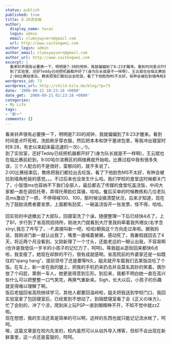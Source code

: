 ```yaml
---
status: publish
published: true
title: 8-20流水帐
author:
  display_name: twcai
  login: admin
  email: clumsywyvern@gmail.com
  url: http://www.caitengwei.com
author_login: admin
author_email: clumsywyvern@gmail.com
author_url: http://www.caitengwei.com
excerpt: |
  看来铃声很有必要换一下，明明是7:30的闹钟，我就偏偏到了8:23才醒来。看到时间差点吓死啦，洗脸刷牙穿衣服，然后把本本和饼干塞进包里，等我冲出寝室时时8:28，有史以来起床最迅速的一次(-_-!)。
  到了实验室，还好Teddy已经把机器都开好了(身为队长就是不一样啊)，王云斌也在临比赛前赶到，9:00哈尔滨赛区的网络赛就开始啦。比赛过程中我有很多失误，三个人配合的不是很好，蛮郁闷的，就不多说了。
  2:00比赛结束后，教练把我们都拉出去吃饭，看了下他脸色MS不太好，有种会被拉到墙角枪毙的感觉。。。不过后来也没发生什么哈。我们学校的食堂这时候都关门了，小饭馆ms也容纳不下我们全部人，最后都去了传媒的食堂吃盖浇饭，中间大家都一直在调侃托蒂，弄得托蒂脸红耳骚，哈哈。餐后买单的时候教练和几位老队员ms激动了一把，不停得喊100、100，那时候没搞清楚状况，后来才知道，现在为了鼓励消费者要发票，上面都有刮奖，一碗盖浇饭开一张发票，怪不得，哈哈。
wordpress_id: 73
wordpress_url: http://child.kilu.de/blog/?p=73
date: '2008-09-21 10:23:18 +0800'
date_gmt: '2008-09-21 02:23:18 +0800'
categories:
- My Life
tags:
- "新一"
comments: []
---
```

<p>看来铃声很有必要换一下，明明是7:30的闹钟，我就偏偏到了8:23才醒来。看到时间差点吓死啦，洗脸刷牙穿衣服，然后把本本和饼干塞进包里，等我冲出寝室时时8:28，有史以来起床最迅速的一次(-_-!)。<br />
到了实验室，还好Teddy已经把机器都开好了(身为队长就是不一样啊)，王云斌也在临比赛前赶到，9:00哈尔滨赛区的网络赛就开始啦。比赛过程中我有很多失误，三个人配合的不是很好，蛮郁闷的，就不多说了。<br />
2:00比赛结束后，教练把我们都拉出去吃饭，看了下他脸色MS不太好，有种会被拉到墙角枪毙的感觉。。。不过后来也没发生什么哈。我们学校的食堂这时候都关门了，小饭馆ms也容纳不下我们全部人，最后都去了传媒的食堂吃盖浇饭，中间大家都一直在调侃托蒂，弄得托蒂脸红耳骚，哈哈。餐后买单的时候教练和几位老队员ms激动了一把，不停得喊100、100，那时候没搞清楚状况，后来才知道，现在为了鼓励消费者要发票，上面都有刮奖，一碗盖浇饭开一张发票，怪不得，哈哈。<br />
<a id="more"></a><a id="more-73"></a><br />
回实验的中途撤出了大部队，回寝室洗了个澡，随便整理一下后已经快4点了，上了B1，步行到了省高院招待所，刚进大门就看到大厅里我妈牵着我外甥女(名字念xinyi,我忘了咋写了，:-P,直接叫新一吧，哈哈)朝我这个方向走过来啦。据我妈说，我刚进门新一就认出我了，嘴里一直喊着舅舅。感动死了，我暑假就回去了4天，将近两个月没看到，又刚新理了一个寸头，还能老远的一眼认出我，不容易啊(也许是我低估一岁半的小孩子的记忆力了，呵呵)。等我姐从逛街回来都快6点啦，我变瘦了，她现在却胖的不行，很有成就感啊。省高院前的外婆家还是一如既往的&ldquo;qiang hang&rdquo;，提前领号了还是要等N久，姐夫就开车载我们去某饭店吃了个饭。在车上，新一坐在我的腿上，把我的手机扔来扔去并且莫名其妙的笑着。偶尔放了个闷屁，熏倒一车人，她更是得意到忘形。到后来，我都不明白她一直在高兴些什么可以把整整一口气笑完，再换气重新来。Sigh，长大以后，小孩子的乐趣就变得难以理解了啊。<br />
饭后老姐回省高院继续学习，其他人都要回温岭啦，姐夫把我送到学校门口，我回实验室拿了包回寝室后，已经累到不想动了。到隔壁寝室看了会《正义の味方》，忙了会别的，冲了个凉，爬到床上玩PSP一直到眼睛睁不开，不知不觉中就zzZ啦。<br />
现在想想，我的生活还真是简单的可以啊，这样的东西也就只能记记流水帐了，呵呵。<br />
唉，这篇文章是在校内先发的，校内虽然可以从站外导入博客，但却不会出现在新鲜事里，这一点还是蛮狠的，呵呵。</p>
